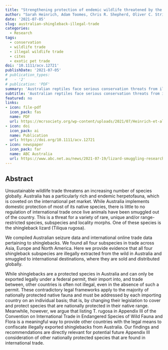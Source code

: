 ```yaml
---
title: "Strengthening protection of endemic wildlife threatened by the international pet trade: The case of the Australian shingleback lizard"
author: "Sarah Heinrich, Adam Toomes, Chris R. Shepherd, Oliver C. Stringham, Matt Swan, Phillip Cassey"
date: '2021-07-05'
slug: australian-shingleback-illegal-trade
categories: 
  - Research
tags:
  - conservation
  - wildlife trade
  - illegal wildlife trade
  - cites
  - exotic pet trade
doi: '10.1111/acv.12721' 
publishDate: '2021-07-05'
# publication_types:
#   - '2'
# publication: 'PDF'
summary: 'Australian reptiles face serious conservation threats from illegal poaching fuelled by international demand and the exotic pet trade. We investigated the extent of illegal trade in a charismatic Australian lizard: the shingleback, also known as the bobtail or sleepy lizard. Using government records, media reports, and online advertisements, we found clear evidence that many shinglebacks have been illegally poached from the wild and are smuggled overseas to be traded as pets. Not only are our findings concerning from a conservation and animal welfare perspective, but they also highlight a major legal loophole. Once shinglebacks are illegally smuggled out of Australia, there are no legal actions available to prevent or regulate overseas trade. To address this, we recommend using an existing and under-utilised legislative tool (Appendix III of CITES, an international treaty) to protect Australian shinglebacks and help to curtail global trade.'
subtitle: 'Australian reptiles face serious conservation threats from illegal poaching fuelled by international demand and the exotic pet trade. We investigated the extent of illegal trade in a charismatic Australian lizard: the shingleback, also known as the bobtail or sleepy lizard. Using government records, media reports, and online advertisements, we found clear evidence that many shinglebacks have been illegally poached from the wild and are smuggled overseas to be traded as pets. Not only are our findings concerning from a conservation and animal welfare perspective, but they also highlight a major legal loophole. Once shinglebacks are illegally smuggled out of Australia, there are no legal actions available to prevent or regulate overseas trade. To address this, we recommend using an existing and under-utilised legislative tool (Appendix III of CITES, an international treaty) to protect Australian shinglebacks and help to curtail global trade.'
featured: no
links:
- icon: file-pdf
  icon_pack: fas
  name: PDF
  url: https://mcrsociety.org/wp-content/uploads/2021/07/Heinrich-et-al-2021-Strengthening-protection-of-endemic-wildlife-threatened-by-the-international-pet-trade.pdf
- icon: doi
  icon_pack: ai
  name: Publication
  url: https://doi.org/10.1111/acv.12721
- icon: newspaper
  icon_pack: far
  name: ABC Australia
  url: https://www.abc.net.au/news/2021-07-19/lizard-smuggling-research-sparks-call-for-stronger-protection/100295926
---
```


## Abstract

Unsustainable wildlife trade threatens an increasing number of species globally. Australia has a particularly rich and endemic herpetofauna, which is coveted on the international pet market. While Australia implements domestic protection of most of its native species, there is little to no regulation of international trade once live animals have been smuggled out of the country. This is a threat for a variety of rare, unique and/or range-restricted species, subspecies and locality morphs. One of these species is the shingleback lizard (Tiliqua rugosa).

We compiled Australian seizure data and international online trade data pertaining to shinglebacks. We found all four subspecies in trade across Asia, Europe and North America. Here we provide evidence that all four shingleback subspecies are illegally extracted from the wild in Australia and smuggled to international destinations, where they are sold and distributed globally.

While shinglebacks are a protected species in Australia and can only be exported legally under a federal permit, their import into, and trade between, other countries is often not illegal, even in the absence of such a permit. These contradictory legal frameworks apply to the majority of nationally protected native fauna and must be addressed by each importing country on an individual basis; that is, by changing their legislation to cover and protect species that are nationally protected in their native range. Meanwhile, however, we argue that listing T. rugosa in Appendix III of the Convention on International Trade in Endangered Species of Wild Fauna and Flora is a meaningful way to provide other countries with the legal means to confiscate illegally exported shinglebacks from Australia. Our findings and recommendations are directly relevant for potential future Appendix III consideration of other nationally protected species that are found in international trade.